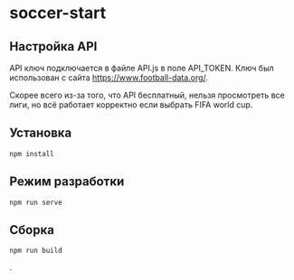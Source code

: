 # soccer-start

## Настройка API
API ключ подключается в файле API.js в поле API_TOKEN. 
Ключ был использован с сайта https://www.football-data.org/.

Скорее всего из-за того, что API бесплатный, нельзя просмотреть все лиги, 
но всё работает корректно если выбрать FIFA world cup. 

## Установка
```
npm install
```

## Режим разработки
```
npm run serve
```

## Сборка
```
npm run build
```

.
